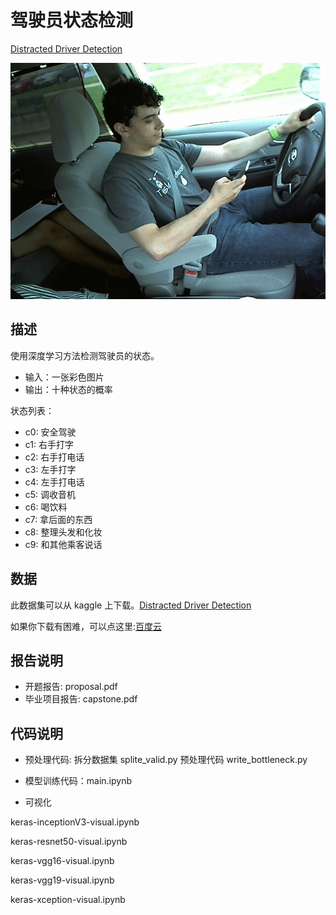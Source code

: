 # 驾驶员状态检测

[Distracted Driver Detection](https://www.kaggle.com/c/state-farm-distracted-driver-detection)

![](images/driver.gif)

## 描述

使用深度学习方法检测驾驶员的状态。

* 输入：一张彩色图片
* 输出：十种状态的概率

状态列表：

* c0: 安全驾驶
* c1: 右手打字
* c2: 右手打电话
* c3: 左手打字
* c4: 左手打电话
* c5: 调收音机
* c6: 喝饮料
* c7: 拿后面的东西
* c8: 整理头发和化妆
* c9: 和其他乘客说话

## 数据

此数据集可以从 kaggle 上下载。[Distracted Driver Detection](https://www.kaggle.com/c/state-farm-distracted-driver-detection)

如果你下载有困难，可以点这里:[百度云](http://pan.baidu.com/s/1dFzd0at)

## 报告说明

* 开题报告: proposal.pdf
* 毕业项目报告: capstone.pdf

## 代码说明

* 预处理代码:  拆分数据集 splite_valid.py  预处理代码 write_bottleneck.py

* 模型训练代码：main.ipynb

* 可视化

keras-inceptionV3-visual.ipynb

keras-resnet50-visual.ipynb

keras-vgg16-visual.ipynb

keras-vgg19-visual.ipynb

keras-xception-visual.ipynb
